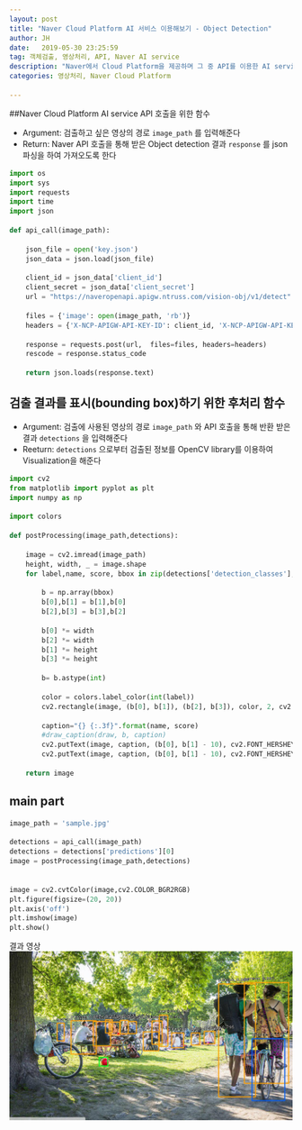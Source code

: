 ```yaml
---
layout: post
title: "Naver Cloud Platform AI 서비스 이용해보기 - Object Detection"
author: JH
date:   2019-05-30 23:25:59
tag: 객체검출, 영상처리, API, Naver AI service
description: "Naver에서 Cloud Platform을 제공하며 그 중 API를 이용한 AI service가 있다. 네이버의 풍부한(?) 데이터를 기반으로 제공되는 객체 검출 서비스를 한 번 적용시켜보자."
categories: 영상처리, Naver Cloud Platform

---
```


##Naver Cloud Platform AI service API 호출을 위한 함수
- Argument: 검출하고 싶은 영상의 경로 `image_path` 를 입력해준다
- Return: Naver API 호출을 통해 받은 Object detection 결과 `response` 를 json 파싱을 하여 가져오도록 한다


```python
import os
import sys
import requests
import time
import json

def api_call(image_path):

    json_file = open('key.json')
    json_data = json.load(json_file)

    client_id = json_data['client_id']
    client_secret = json_data['client_secret']
    url = "https://naveropenapi.apigw.ntruss.com/vision-obj/v1/detect"

    files = {'image': open(image_path, 'rb')}
    headers = {'X-NCP-APIGW-API-KEY-ID': client_id, 'X-NCP-APIGW-API-KEY': client_secret }

    response = requests.post(url,  files=files, headers=headers)
    rescode = response.status_code

    return json.loads(response.text)
```

## 검출 결과를 표시(bounding box)하기 위한 후처리 함수
- Argument: 검출에 사용된 영상의 경로 `image_path` 와 API 호출을 통해 반환 받은 결과 `detections` 을 입력해준다
- Reeturn: `detections` 으로부터 검출된 정보를 OpenCV library를 이용하여 Visualization을 해준다


```python
import cv2
from matplotlib import pyplot as plt
import numpy as np

import colors

def postProcessing(image_path,detections):

    image = cv2.imread(image_path)
    height, width, _ = image.shape
    for label,name, score, bbox in zip(detections['detection_classes'],detections['detection_names'],detections['detection_scores'],detections['detection_boxes']):

        b = np.array(bbox)
        b[0],b[1] = b[1],b[0]
        b[2],b[3] = b[3],b[2]

        b[0] *= width
        b[2] *= width
        b[1] *= height
        b[3] *= height

        b= b.astype(int)

        color = colors.label_color(int(label))
        cv2.rectangle(image, (b[0], b[1]), (b[2], b[3]), color, 2, cv2.LINE_AA)

        caption="{} {:.3f}".format(name, score)
        #draw_caption(draw, b, caption)
        cv2.putText(image, caption, (b[0], b[1] - 10), cv2.FONT_HERSHEY_PLAIN, 1, (0, 0, 0), 2)
        cv2.putText(image, caption, (b[0], b[1] - 10), cv2.FONT_HERSHEY_PLAIN, 1, (255, 255, 255), 1)

    return image
```

## main part


```python
image_path = 'sample.jpg'

detections = api_call(image_path)
detections = detections['predictions'][0]
image = postProcessing(image_path,detections)


image = cv2.cvtColor(image,cv2.COLOR_BGR2RGB)
plt.figure(figsize=(20, 20))
plt.axis('off')
plt.imshow(image)
plt.show()
```

결과 영상
![결과 영상](assets/2019-05-30/res.jpg)
